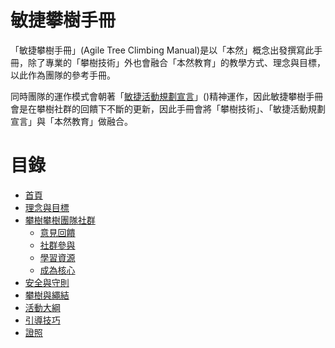 # 敏捷攀樹手冊
「敏捷攀樹手冊」(Agile Tree Climbing Manual)是以「本然」概念出發撰寫此手冊，除了專業的「攀樹技術」外也會融合「本然教育」的教學方式、理念與目標，以此作為團隊的參考手冊。

同時團隊的運作模式會朝著「[敏捷活動規劃宣言](https://github.com)」()精神運作，因此敏捷攀樹手冊會是在攀樹社群的回饋下不斷的更新，因此手冊會將「攀樹技術」、「敏捷活動規劃宣言」與「本然教育」做融合。

# 目錄
- [首頁](./)
- [理念與目標](./Philosophy_and_Goals.md)
- [攀樹攀樹團隊社群]()
  - [意見回饋]()
  - [社群參與]()
  - [學習資源]()
  - [成為核心]()
- [安全與守則]()
- [攀樹與繩結]()
- [活動大綱]()
- [引導技巧]()
- [證照]()
